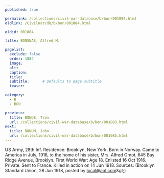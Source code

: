 ```yaml
---
published: true

permalink: /collections/civil-war-database/b/bon/001084.html
oldlink: /CivilWar/db/b/bon/001084.html

oldid: 001084

title: BONSNAS, Alfred M.

pagelist:
  exclude: false
  order: 1084
  image: 
  alt:
  caption:
  title:
  subtitle:      # Defaults to page subtitle
  teaser:

category: 
  - B 
  - BON

previous:
  title: BONDE, Tron
  url: /collections/civil-war-database/b/bon/001083.html  
next:
  title: BONUM, John
  url: /collections/civil-war-database/b/bon/001085.html   
---
```

US Army, 28th Inf. Residence: Brooklyn, New York. Born in Norway. Came to America in July, 1916, to the home of his sister, Mrs. Alfred Omot, 645 Bay Ridge Avenue, Brooklyn. First World War: Age 18. Enlisted 16 Oct 1916. Private. Sent to France. Killed in action on 14 Jun 1918. Sources: (Brooklyn Standard Union, 28 Jun 1918, posted by local@aol.com&amp;gt;)